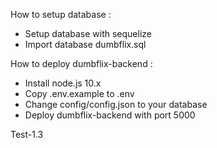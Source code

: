 How to setup database :
- Setup database with sequelize
- Import database dumbflix.sql

How to deploy dumbflix-backend :
- Install node.js 10.x
- Copy .env.example to .env
- Change config/config.json to your database
- Deploy dumbflix-backend with port 5000

Test-1.3
